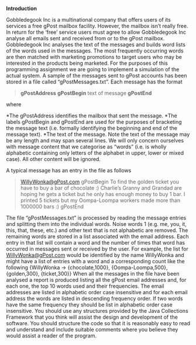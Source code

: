 
**Introduction**

Gobbledegook Inc is a multinational company that offers users of its services a free gPost mailbox facility.
However, the mailbox isn’t really free. In return for the ‘free’ service users must agree to allow Gobbledegook
Inc analyse all emails sent and received from or to the gPost mailbox.
Gobbledegook Inc analyses the text of the messages and builds word lists of the words used in the messages.
The most frequently occurring words are then matched with marketing promotions to target users who may
be interested in the products being marketed.
For the purposes of this programming assignment we are going to implement a simulation of the actual
system. A sample of the messages sent to gPost accounts has been stored in a file called
“gPostMessages.txt”. Each message has the format

>**gPostAddress** **gPostBegin** text of message **gPostEnd**

where

*The gPostAddress identifies the mailbox that sent the message.
*The labels gPostBegin and gPostEnd are used for the purposes of bracketing the message
text (i.e. formally identifying the beginning and end of the message text).
*The text of the message. Note the text of the message may be any length and may span
several lines. We will only concern ourselves with message content that we categorise as
“words” (i.e. is wholly alphabetic containing only letters of the alphabet in upper, lower or mixed
case). All other content will be ignored.

A typical message has an entry in the file as follows

>WillyWonka@gPost.com gPostBegin To find the golden ticket you have to buy a bar
of chocolate :) Charlie’s Granny and Grandad are hoping he gets a ticket but he only
has enough money to buy 1 bar. I printed 5 tickets but my Oompa-Loompa workers
made more than 1000000 bars :) gPostEnd

The file “gPostMessages.txt” is processed by reading the message entries and splitting them into the individual
words. Noise words 1 (e.g. me, you, it, this, that, these, etc.) and other text that is not alphabetic are removed.
The remaining words are stored in a list associated with the email address. Each entry in that list will contain a
word and the number of times that word has occurred in messages sent or received by the user. For example,
the list for WillyWonka@gPost.com would be identified by the name WillyWonka and might have a list
of entries with a word and a corresponding count like the following
{WillyWonka -> {chocolate,1000}, {Oompa-Loompa,500}, {golden,300}, {ticket,300}}
When all the messages in the file have been analysed a report is produced listing all the gPost email addresses
and, for each one, the top 10 words used and their frequencies. The email addresses are listed in alphabetic
order case insensitive and for each email address the words are listed in descending frequency order. If two
words have the same frequency they should be list in alphabetic order case insensitive.
You should use any structures provided by the Java Collections Framework that you think will assist the design
and development of the software. You should structure the code so that it is reasonably easy to read and
understand and include suitable comments where you believe they would assist a reader of the program.
